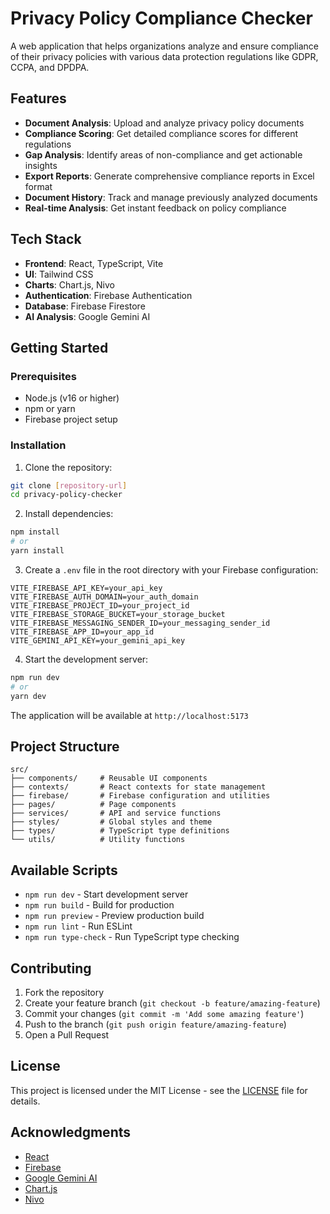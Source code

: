 # Privacy Policy Compliance Checker

A web application that helps organizations analyze and ensure compliance of their privacy policies with various data protection regulations like GDPR, CCPA, and DPDPA.

## Features

- **Document Analysis**: Upload and analyze privacy policy documents
- **Compliance Scoring**: Get detailed compliance scores for different regulations
- **Gap Analysis**: Identify areas of non-compliance and get actionable insights
- **Export Reports**: Generate comprehensive compliance reports in Excel format
- **Document History**: Track and manage previously analyzed documents
- **Real-time Analysis**: Get instant feedback on policy compliance

## Tech Stack

- **Frontend**: React, TypeScript, Vite
- **UI**: Tailwind CSS
- **Charts**: Chart.js, Nivo
- **Authentication**: Firebase Authentication
- **Database**: Firebase Firestore
- **AI Analysis**: Google Gemini AI

## Getting Started

### Prerequisites

- Node.js (v16 or higher)
- npm or yarn
- Firebase project setup

### Installation

1. Clone the repository:
```bash
git clone [repository-url]
cd privacy-policy-checker
```

2. Install dependencies:
```bash
npm install
# or
yarn install
```

3. Create a `.env` file in the root directory with your Firebase configuration:
```env
VITE_FIREBASE_API_KEY=your_api_key
VITE_FIREBASE_AUTH_DOMAIN=your_auth_domain
VITE_FIREBASE_PROJECT_ID=your_project_id
VITE_FIREBASE_STORAGE_BUCKET=your_storage_bucket
VITE_FIREBASE_MESSAGING_SENDER_ID=your_messaging_sender_id
VITE_FIREBASE_APP_ID=your_app_id
VITE_GEMINI_API_KEY=your_gemini_api_key
```

4. Start the development server:
```bash
npm run dev
# or
yarn dev
```

The application will be available at `http://localhost:5173`

## Project Structure

```
src/
├── components/     # Reusable UI components
├── contexts/       # React contexts for state management
├── firebase/       # Firebase configuration and utilities
├── pages/          # Page components
├── services/       # API and service functions
├── styles/         # Global styles and theme
├── types/          # TypeScript type definitions
└── utils/          # Utility functions
```

## Available Scripts

- `npm run dev` - Start development server
- `npm run build` - Build for production
- `npm run preview` - Preview production build
- `npm run lint` - Run ESLint
- `npm run type-check` - Run TypeScript type checking

## Contributing

1. Fork the repository
2. Create your feature branch (`git checkout -b feature/amazing-feature`)
3. Commit your changes (`git commit -m 'Add some amazing feature'`)
4. Push to the branch (`git push origin feature/amazing-feature`)
5. Open a Pull Request

## License

This project is licensed under the MIT License - see the [LICENSE](LICENSE) file for details.

## Acknowledgments

- [React](https://reactjs.org/)
- [Firebase](https://firebase.google.com/)
- [Google Gemini AI](https://ai.google.dev/)
- [Chart.js](https://www.chartjs.org/)
- [Nivo](https://nivo.rocks/) 